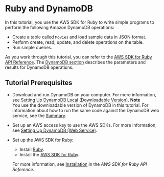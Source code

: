 # Ruby and DynamoDB<a name="GettingStarted.Ruby"></a>

In this tutorial, you use the AWS SDK for Ruby to write simple programs to perform the following Amazon DynamoDB operations:
+ Create a table called `Movies` and load sample data in JSON format\.
+ Perform create, read, update, and delete operations on the table\.
+ Run simple queries\.

As you work through this tutorial, you can refer to the [AWS SDK for Ruby API Reference](https://docs.aws.amazon.com/sdkforruby/api/index.html)\. The [DynamoDB section](https://docs.aws.amazon.com/sdkforruby/api/Aws/DynamoDB.html) describes the parameters and results for DynamoDB operations\.

## Tutorial Prerequisites<a name="GettingStarted.Ruby.Prereqs"></a>
+ Download and run DynamoDB on your computer\. For more information, see [Setting Up DynamoDB Local \(Downloadable Version\)](DynamoDBLocal.md)\. 
**Note**  
You use the downloadable version of DynamoDB in this tutorial\. For information about how to run the same code against the DynamoDB web service, see the [Summary](GettingStarted.Ruby.Summary.md)\.
+ Set up an AWS access key to use the AWS SDKs\. For more information, see [Setting Up DynamoDB \(Web Service\)](SettingUp.DynamoWebService.md)\.
+ Set up the AWS SDK for Ruby:
  + Install [Ruby](https://www.ruby-lang.org/en/documentation/installation/)\.
  + Install the [AWS SDK for Ruby](https://aws.amazon.com/sdk-for-ruby/)\.

  For more information, see [Installation](https://docs.aws.amazon.com/sdkforruby/api/index.html#Installation) in the *AWS SDK for Ruby API Reference*\.